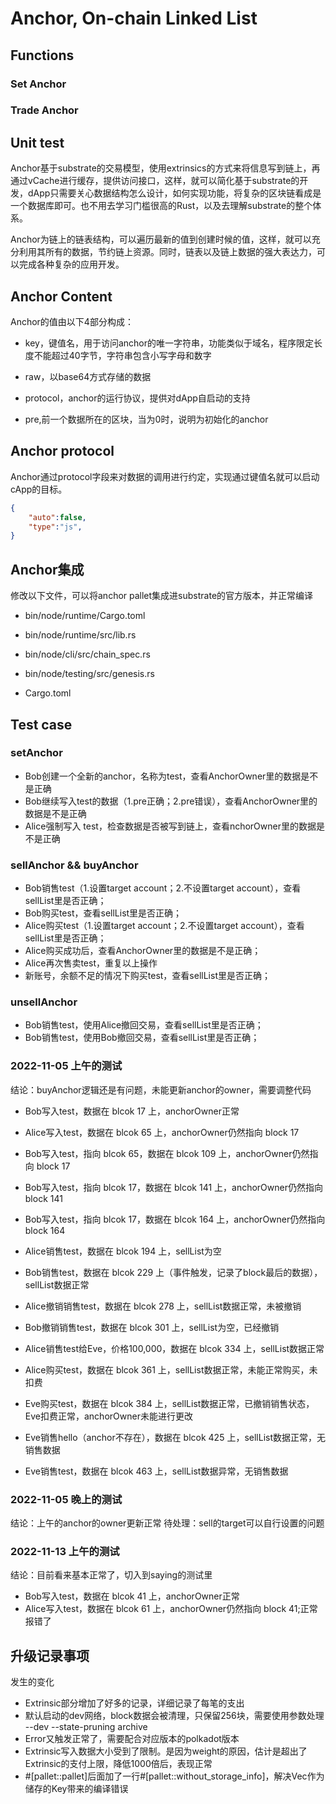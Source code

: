 <!-- markdown-link-check-disable -->

# Anchor, On-chain Linked List

## Functions

### Set Anchor

### Trade Anchor

## Unit test



Anchor基于substrate的交易模型，使用extrinsics的方式来将信息写到链上，再通过vCache进行缓存，提供访问接口，这样，就可以简化基于substrate的开发，dApp只需要关心数据结构怎么设计，如何实现功能，将复杂的区块链看成是一个数据库即可。也不用去学习门槛很高的Rust，以及去理解substrate的整个体系。

Anchor为链上的链表结构，可以遍历最新的值到创建时候的值，这样，就可以充分利用其所有的数据，节约链上资源。同时，链表以及链上数据的强大表达力，可以完成各种复杂的应用开发。

## Anchor Content

Anchor的值由以下4部分构成：
* key，键值名，用于访问anchor的唯一字符串，功能类似于域名，程序限定长度不能超过40字节，字符串包含小写字母和数字

* raw，以base64方式存储的数据

* protocol，anchor的运行协议，提供对dApp自启动的支持

* pre,前一个数据所在的区块，当为0时，说明为初始化的anchor

## Anchor protocol

Anchor通过protocol字段来对数据的调用进行约定，实现通过键值名就可以启动cApp的目标。

```JSON
{
    "auto":false,
    "type":"js",
}
```

## Anchor集成

修改以下文件，可以将anchor pallet集成进substrate的官方版本，并正常编译

- bin/node/runtime/Cargo.toml
- bin/node/runtime/src/lib.rs
  
- bin/node/cli/src/chain_spec.rs
- bin/node/testing/src/genesis.rs
- Cargo.toml

## Test case
### setAnchor

- Bob创建一个全新的anchor，名称为test，查看AnchorOwner里的数据是不是正确
- Bob继续写入test的数据（1.pre正确；2.pre错误），查看AnchorOwner里的数据是不是正确
- Alice强制写入 test，检查数据是否被写到链上，查看nchorOwner里的数据是不是正确

### sellAnchor && buyAnchor

- Bob销售test（1.设置target account；2.不设置target account），查看sellList里是否正确；
- Bob购买test，查看sellList里是否正确；
- Alice购买test（1.设置target account；2.不设置target account），查看sellList里是否正确；
- Alice购买成功后，查看AnchorOwner里的数据是不是正确；
- Alice再次售卖test，重复以上操作
- 新账号，余额不足的情况下购买test，查看sellList里是否正确；
### unsellAnchor

- Bob销售test，使用Alice撤回交易，查看sellList里是否正确；
- Bob销售test，使用Bob撤回交易，查看sellList里是否正确；


### 2022-11-05 上午的测试

结论：buyAnchor逻辑还是有问题，未能更新anchor的owner，需要调整代码

- Bob写入test，数据在 blcok 17 上，anchorOwner正常
- Alice写入test，数据在 blcok 65 上，anchorOwner仍然指向 block 17
- Bob写入test，指向  blcok 65，数据在 blcok 109 上，anchorOwner仍然指向 block 17
- Bob写入test，指向  blcok 17，数据在 blcok 141 上，anchorOwner仍然指向 block 141
- Bob写入test，指向  blcok 17，数据在 blcok 164 上，anchorOwner仍然指向 block 164

- Alice销售test，数据在 blcok 194 上，sellList为空
- Bob销售test，数据在 blcok 229 上（事件触发，记录了block最后的数据），sellList数据正常
- Alice撤销销售test，数据在 blcok 278 上，sellList数据正常，未被撤销
- Bob撤销销售test，数据在 blcok 301 上，sellList为空，已经撤销
- Alice销售test给Eve，价格100,000，数据在 blcok 334 上，sellList数据正常
- Alice购买test，数据在 blcok 361 上，sellList数据正常，未能正常购买，未扣费
- Eve购买test，数据在 blcok 384 上，sellList数据正常，已撤销销售状态，Eve扣费正常，anchorOwner未能进行更改
- Eve销售hello（anchor不存在），数据在 blcok 425 上，sellList数据正常，无销售数据
- Eve销售test，数据在 blcok 463 上，sellList数据异常，无销售数据

### 2022-11-05 晚上的测试

结论：上午的anchor的owner更新正常
待处理：sell的target可以自行设置的问题


### 2022-11-13 上午的测试

结论：目前看来基本正常了，切入到saying的测试里

- Bob写入test，数据在 blcok 41 上，anchorOwner正常
- Alice写入test，数据在 blcok 61 上，anchorOwner仍然指向 block 41;正常报错了

## 升级记录事项

发生的变化
- Extrinsic部分增加了好多的记录，详细记录了每笔的支出
- 默认启动的dev网络，block数据会被清理，只保留256块，需要使用参数处理 --dev --state-pruning archive
- Error又触发正常了，需要配合对应版本的polkadot版本
- Extrinsic写入数据大小受到了限制。是因为weight的原因，估计是超出了Extrinsic的支付上限，降低1000倍后，表现正常
- #[pallet::pallet]后面加了一行#[pallet::without_storage_info]，解决Vec<u8>作为储存的Key带来的编译错误